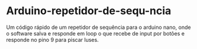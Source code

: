 # Arduino-repetidor-de-sequ-ncia
Um código rápido de um repetidor de sequência para o arduino nano, onde o software salva e responde em loop o que recebe de input por botões e responde no pino 9 para piscar luses.
